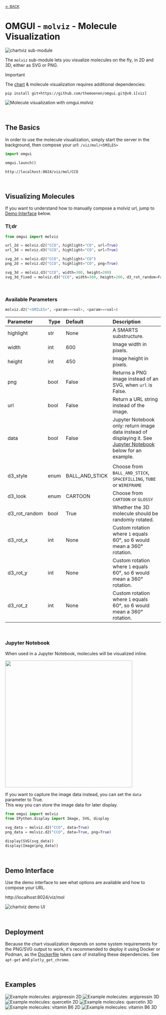 <sub>[&larr; BACK](readme.md)</sub>

# OMGUI - `molviz` - Molecule Visualization

![chartviz sub-module](https://img.shields.io/badge/sub--module-omgui.molviz-yellow)

The `molviz` sub-module lets you visualize molecules on the fly, in 2D and 3D, either as SVG or PNG.

> [!IMPORTANT]
> The [chart](chartviz) & molecule visualization requires additional dependencies:
>
> ```shell
> pip install git+https://github.com/themoenen/omgui.git@v0.1[viz]
> ```

![Molecule visualization with omgui.molviz](assets/mol-example-quercetin--2d.svg)

<br>

## The Basics

In order to use the molecule visualization, simply start the server in the background, then compose your url: `/viz/mol/<SMILES>`

```python
import omgui

omgui.launch()
```

```text
http://localhost:8024/viz/mol/CCO
```

<!-- ```text
http://localhost:8024/viz/mol/C1=CC(=C(C=C1C2=C(C(=O)C3=C(C=C(C=C3O2)O)O)O)O)O?highlight=c1ccccc1&width=800&height=400
``` -->

<br>

## Visualizing Molecules

If you want to understand how to manually compose a molviz url, jump to [Demo Interface](#demo-interface) below.

### Tl;dr

```python
from omgui import molviz

url_2d = molviz.d2("CCO", highlight="CO", url=True)
url_3d = molviz.d3("CCO", highlight="CO", url=True)

svg_2d = molviz.d2("CCO", highlight="CO")
png_2d = molviz.d2("CCO", highlight="CO", png=True)

svg_3d = molviz.d3("CCO", width=300, height=200)
svg_3d_fixed = molviz.d3("CCO", width=300, height=200, d3_rot_random=False, d3_rot_x=1, d3_rot_y=1.5, d3_rot_z=2)

```

<br>

### Available Parameters

```python
molviz.d2("<SMILES>", <param>=<val>, <param>=<val>)
```

| Parameter     | Type | Default        | Description                                                                                                                        |
| :------------ | ---- | :------------- | :--------------------------------------------------------------------------------------------------------------------------------- |
| highlight     | str  | None           | A SMARTS substructure.                                                                                                             |
| width         | int  | 600            | Image width in pixels.                                                                                                             |
| height        | int  | 450            | Image height in pixels.                                                                                                            |
| png           | bool | False          | Returns a PNG image instead of an SVG, when `url` is False.                                                                        |
| url           | bool | False          | Return a URL string instead of the image.                                                                                          |
| data          | bool | False          | Jupyter Notebook only: return image data instead of displaying it. See [Jupyter Notebook](#jupyter-notebook) below for an example. |
|               |      |                |                                                                                                                                    |
| d3_style      | enum | BALL_AND_STICK | Choose from `BALL_AND_STICK`, `SPACEFILLING`, `TUBE` or `WIREFRAME`                                                                |
| d3_look       | enum | CARTOON        | Choose from `CARTOON` or `GLOSSY`                                                                                                  |
| d3_rot_random | bool | True           | Whether the 3D molecule should be randomly rotated.                                                                                |
| d3_rot_x      | int  | None           | Custom rotation where `1` equals 60°, so 6 would mean a 360° rotation.                                                             |
| d3_rot_y      | int  | None           | Custom rotation where `1` equals 60°, so 6 would mean a 360° rotation.                                                             |
| d3_rot_z      | int  | None           | Custom rotation where `1` equals 60°, so 6 would mean a 360° rotation.                                                             |

<br>

### Jupyter Notebook

When used in a Jupyter Notebook, molecules will be visualized inline.

<kbd><img src="assets/molviz-notebook.png" width="411"></kbd>

If you want to capture the image data instead, you can set the `data` parameter to True.  
This way you can store the image data for later display.

```python
from omgui import molviz
from IPython.display import Image, SVG, display

svg_data = molviz.d2("CCO", data=True)
png_data = molviz.d2("CCO", data=True, png=True)

display(SVG(svg_data))
display(Image(png_data))
```

<br>

## Demo Interface

Use the demo interface to see what options are available and how to compose your URL.

http://localhost:8024/viz/mol

![chartviz demo UI](assets/molviz-demo-ui.png)

<br>

## Deployment

Because the chart visualization depends on some system requirements for the PNG/SVG output to work, it's recommended to deploy it using Docker or Podman, as the [Dockerfile](Dockerfile) takes care of installing these dependencies. See `apt-get` and `plotly_get_chrome`.

<br>

## Examples

![Example molecules: argipressin 2D](assets/mol-example-argipressin--2d.svg)
![Example molecules: argipressin 3D](assets/mol-example-argipressin--3d.svg)
![Example molecules: quercetin 2D](assets/mol-example-quercetin--2d.svg)
![Example molecules: quercetin 3D](assets/mol-example-quercetin--3d.svg)
![Example molecules: vitamin B6 2D](assets/mol-example-vitamin-b6--2d.svg)
![Example molecules: vitamin B6 3D](assets/mol-example-vitamin-b6--3d.svg)
